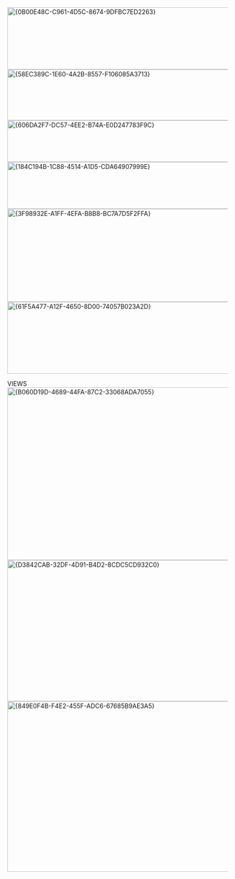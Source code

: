 <img width="749" height="142" alt="{0B00E48C-C961-4D5C-8674-9DFBC7ED2263}" src="https://github.com/user-attachments/assets/5cb1c826-5f6b-4077-9a34-6303b9d8f80d" />
<img width="826" height="116" alt="{58EC389C-1E60-4A2B-8557-F106085A3713}" src="https://github.com/user-attachments/assets/48964d7a-7b4a-457a-8d59-71091a1f087e" />
<img width="1013" height="95" alt="{606DA2F7-DC57-4EE2-B74A-E0D247783F9C}" src="https://github.com/user-attachments/assets/23971298-dddf-4d82-bf90-3338dc84e76e" />
<img width="1067" height="107" alt="{184C194B-1C88-4514-A1D5-CDA64907999E}" src="https://github.com/user-attachments/assets/adb824fd-5032-4d98-a40f-8731acc8507f" />
<img width="875" height="212" alt="{3F98932E-A1FF-4EFA-B8B8-BC7A7D5F2FFA}" src="https://github.com/user-attachments/assets/41aaba62-d9a2-4582-b0c2-fb351b270fcb" />
<img width="1099" height="164" alt="{61F5A477-A12F-4650-8D00-74057B023A2D}" src="https://github.com/user-attachments/assets/e712f6ee-970f-44fb-9cac-182571c0e4be" />


VIEWS
<img width="876" height="394" alt="{B060D19D-4689-44FA-87C2-33068ADA7055}" src="https://github.com/user-attachments/assets/6c0054d5-81dc-4cea-8239-b40fcc0e9ed2" />
<img width="926" height="322" alt="{D3842CAB-32DF-4D91-B4D2-8CDC5CD932C0}" src="https://github.com/user-attachments/assets/71aca295-430a-41e7-a57e-6dc083780811" />
<img width="943" height="389" alt="{849E0F4B-F4E2-455F-ADC6-67685B9AE3A5}" src="https://github.com/user-attachments/assets/df227e9e-f8b8-4a77-89cc-00204e8421f6" />







